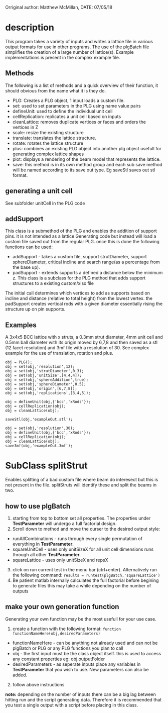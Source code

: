 Orriginal author: Matthew McMillan,
DATE: 07/05/18
# description
This program takes a variety of inputs and writes a lattice file in various output formats for use in other programs. The use of the plgBatch file simplifies the creation of a large number of lattice(s). Example implementations is present in the complex example file.
## Methods
The following is a list of methods and a quick overview of their function, it should obvious from the name what it is they do.
- PLG: Creates a PLG object, 1 input loads a custom file.
- set: used to set parameters in the PLG using name value pairs
- defineUnit: used to define the individual unit cell
- cellReplication: replicates a unit cell based on inputs
- cleanLattice: removes duplicate vertices or faces and orders the vertices in Z
- scale: resize the existing structure
- translate: translates the lattice structure.
- rotate: rotates the lattice structure
- plus:   combines an existing PLG object into another plg object usefull for generating complex lattice shapes
- plot: displays a rendering of the beam model that represents the lattice.
- save: this method is in its own method group and each sub save method will be named according to its save out type. Eg saveStl saves out stl format.

## generating a unit cell
See subfolder unitCell in the PLG code
## addSupport
This class is a submethod of the PLG and enables the addition of support pins.
it is not intended as a lattice Generating code but instead will load a custom file saved out from the regular PLG. once this is done the following functions can be used:
- addSupport - takes a custom file, support strutDiameter, support sphereDiameter, critical incline and search range(as a percentage from the base up).
- padSupport - extends supports a defined a distance below the minimum z.
This class is a subclass for the PLG method that adds support structures to a existing custom/xlsx file

The initial call determines which vertices to add as supports based on incline and distance (relative to total height) from the lowest vertex. the padSupport creates vertical rods with a given diameter essentially rising the structure up on pin supports.
## Examples
A 3x4x5 BCC lattice with x struts, a 0.3mm strut diameter, 4mm unit cell and 0.5mm ball diameter with its origin moved by 6,7,8 and then saved as a stl (12 facet resolution) and 3mf file with a resolution of 30. See complex example for the use of translation, rotation and plus.

```
obj = PLG();
obj = set(obj,'resolution',12);
obj = set(obj,'strutDiameter',0.3);
obj = set(obj,'unitSize',[4,4,4]);
obj = set(obj,'sphereAddition',true);
obj = set(obj,'sphereDiameter',0.5);
obj = set(obj,'origin',[6,7,8]);
obj = set(obj,'replications',[3,4,5]);

obj = defineUnit(obj,{'bcc','xRods'});
obj = cellReplication(obj);
obj = cleanLattice(obj);

saveStl(obj,'exampleOut.stl');

obj = set(obj,'resolution',30);
obj = defineUnit(obj,{'bcc','xRods'});
obj = cellReplication(obj);
obj = cleanLattice(obj);
save3mf(obj,'exampleOut.3mf');
```
# SubClass splitStrut
Enables splitting of a bad custom file where beam do interesect but this is not present in the file. splitStruts will identify these and split the beams in two.

## how to use plgBatch
1. starting from top to bottom set all properties. The properties under **TestParameter** will undergo a full factorial design.
2. Scroll down to method and move the curser to the desired output style:
  * runAllCombinations - runs through every single permutation of everything in **TestParameter**.
  * squareUnitCell - uses only unitSizeX for all unit cell dimensions runs through all other **TestParameter**.
  * squareLattice - uses only unitSizeX and repsX
3. click on run current test in the menu bar (ctrl+enter). Alternatively run the following command:
```results = runtest(plgBatch,'squareLattice')```
4. Be patient matlab internally calculates the full factorial before begining to generate files this may take a while depending on the number of outputs

## make your own generation function
Generating your own function may be the most usefull for your use case.
1. create a function with the following format:
```function functionNameHere(obj,desiredParameters)```
  * functionNameHere - can be anything not already used and can not be plgBatch or PLG or any PLG functions you plan to call
  * obj - the first input must be the class object itself. this is used to access any constant properties eg: obj.outputFolder
  * desiredParameters - as seperate inputs place any variables in **TestParameter** that you wish to use. New parameters can also be added.
2. follow above instructions

**note:** depending on the number of inputs there can be a big lag between hitting run and the script generating data.
Therefore it is recommended that you test a single output with a script before placing in this class.
